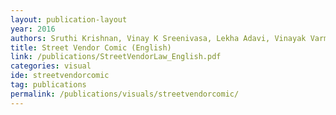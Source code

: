 ```yaml
---
layout: publication-layout
year: 2016
authors: Sruthi Krishnan, Vinay K Sreenivasa, Lekha Adavi, Vinayak Varma
title: Street Vendor Comic (English)
link: /publications/StreetVendorLaw_English.pdf
categories: visual
ide: streetvendorcomic
tag: publications
permalink: /publications/visuals/streetvendorcomic/
---
```

